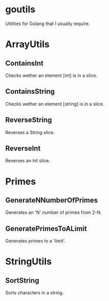 # goutils
Utilities for Golang that I usually require.

ArrayUtils
==========

ContainsInt
-----------
Checks wether an element [int] is in a slice.

ContainsString
-----------
Checks wether an element [string] is in a slice.

ReverseString
-----------
Reverses a String slice.

ReverseInt
-----------
Reverses an Int slice.

Primes
======

GenerateNNumberOfPrimes
-----------
Generates an 'N' number of primes from 2-N.

GeneratePrimesToALimit
-----------
Generates primes to a 'limit'.


StringUtils
===========

SortString
----------
Sorts characters in a string.
